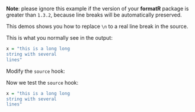 **Note**: please ignore this example if the version of your **formatR** package is greater than `1.3.2`, because line breaks will be automatically preserved.

This demos shows you how to replace `\n` to a real line break in the source.

This is what you normally see in the output:


```r
x = "this is a long long
string with several
lines"
```

Modify the `source` hook:



Now we test the `source` hook:


```r
x = "this is a long long
string with several
lines"
```
